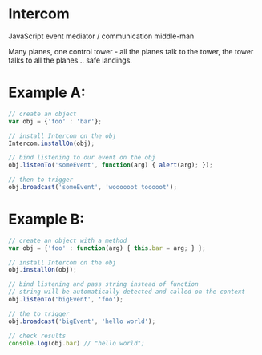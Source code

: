 Intercom
========

JavaScript event mediator / communication middle-man


Many planes, one control tower - all the planes talk to the tower, the tower talks to all the planes... safe landings.


Example A:
========
```javascript
// create an object
var obj = {'foo' : 'bar'};

// install Intercom on the obj
Intercom.installOn(obj);

// bind listening to our event on the obj
obj.listenTo('someEvent', function(arg) { alert(arg); });

// then to trigger
obj.broadcast('someEvent', 'woooooot tooooot');
```

Example B:
==========
```javascript
// create an object with a method
var obj = {'foo' : function(arg) { this.bar = arg; } };

// install Intercom on the obj
obj.installOn(obj);

// bind listening and pass string instead of function
// string will be automatically detected and called on the context
obj.listenTo('bigEvent', 'foo');

// the to trigger
obj.broadcast('bigEvent', 'hello world');

// check results
console.log(obj.bar) // "hello world";
```